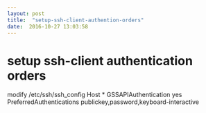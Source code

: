 ```yaml
---
layout: post
title:  "setup-ssh-client-authention-orders"
date:  2016-10-27 13:03:58
---
```


# setup ssh-client authentication orders

modify /etc/ssh/ssh_config
    Host *
        GSSAPIAuthentication yes
        PreferredAuthentications publickey,password,keyboard-interactive
